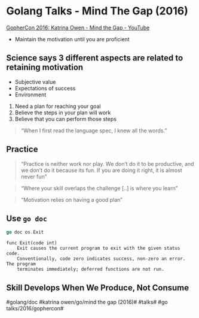 # Golang Talks - Mind The Gap (2016)
[GopherCon 2016: Katrina Owen - Mind the Gap - YouTube](https://www.youtube.com/watch?v=ClPIeuL9HnI)

* Maintain the motivation until you are proficient

## Science says 3 different aspects are related to retaining motivation
* Subjective value
* Expectations of success
* Environment

1. Need a plan for reaching your goal
2. Believe the steps in your plan will work
3. Believe that you can perform those steps

> “When I first read the language spec, I knew all the words.”  

## Practice
> “Practice is neither work nor play. We don’t do it to be productive, and we don’t do it because its fun. If you are doing it right, it is almost never fun”  

> “Where your skill overlaps the challenge [..] is where you learn”  

> “Motivation relies on having a good plan”  

## Use `go doc`

```go
go doc os.Exit
```

```
func Exit(code int)
    Exit causes the current program to exit with the given status code.
    Conventionally, code zero indicates success, non-zero an error. The program
    terminates immediately; deferred functions are not run.
```

## Skill Develops When We Produce, Not Consume
#golang/doc #katrina owen/go/mind the gap (2016)# #talks# #go talks/2016/gophercon#